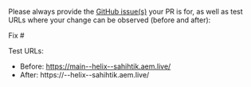 Please always provide the [GitHub issue(s)](../issues) your PR is for, as well as test URLs where your change can be observed (before and after):

Fix #<gh-issue-id>

Test URLs:
- Before: https://main--helix--sahihtik.aem.live/
- After: https://<branch>--helix--sahihtik.aem.live/
